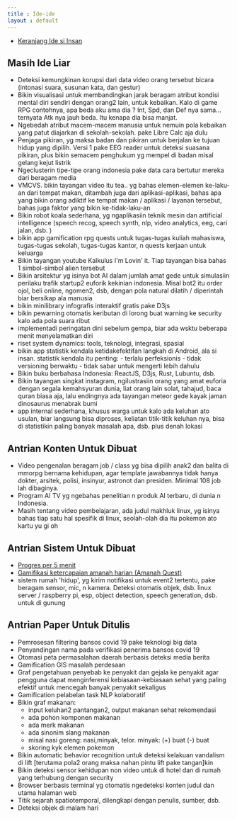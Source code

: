 ```yaml
---
title : Ide-ide
layout : default
---
```


- [Keranjang Ide si Insan](https://twitter.com/hashtag/keranjangidesiinsan?src=hashtag_click&f=live)

## Masih Ide Liar
- Deteksi kemungkinan korupsi dari data video orang tersebut bicara (intonasi suara, susunan kata, dan gestur)
- Bikin visualisasi untuk membandingkan jarak beragam atribut kondisi mental diri sendiri dengan orang2 lain, untuk kebaikan. Kalo di game RPG contohnya, apa beda aku ama dia ? Int, Spd, dan Def nya sama... ternyata Atk nya jauh beda. Itu kenapa dia bisa manjat.
- Ngebedah atribut macem-macem manusia untuk nemuin pola kebaikan yang patut diajarkan di sekolah-sekolah. pake Libre Calc aja dulu
- Penjaga pikiran, yg maksa badan dan pikiran untuk berjalan ke tujuan hidup yang dipilih. Versi 1 pake EEG reader untuk deteksi suasana pikiran, plus bikin semacem penghukum yg mempel di badan misal gelang kejut listrik
- Ngeclusterin tipe-tipe orang indonesia pake data cara bertutur mereka dari beragam media
- VMCVS. bikin tayangan video itu tea.. yg bahas elemen-elemen ke-laku-an dari tempat makan, ditambah juga dari aplikasi-aplikasi, bahas apa yang bikin orang adiktif ke tempat makan / aplikasi / layanan tersebut, bahas juga faktor yang bikin ke-tidak-laku-an
- Bikin robot koala sederhana, yg ngaplikasiin teknik mesin dan artificial intelligence (speech recog, speech synth, nlp, video analytics, eeg, cari jalan, dsb. )
- bikin app gamification rpg quests untuk tugas-tugas kuliah mahasiswa, tugas-tugas sekolah, tugas-tugas kantor, n quests kerjaan untuk  keluarga
- Bikin tayangan youtube Kalkulus I'm Lovin' it. Tiap tayangan bisa bahas 1 simbol-simbol alien tersebut
- Bikin arsitektur yg isinya bot AI dalam jumlah amat gede untuk simulasiin perilaku trafik startup2 euforik kekinian indonesia. Misal bot2 itu order ojol, beli online, ngomen2, dsb, dengan pola natural dilatih / diperintah biar bersikap ala manusia
- bikin minilibrary infografis interaktif gratis pake D3js
- bikin pewarning otomatis keributan di lorong buat warning ke security kalo ada pola suara ribut
- implementadi peringatan dini sebelum gempa, biar ada wsktu beberapa menit menyelamatkan diri
- riset system dynamics: tools, teknologi, integrasi, spasial
- bikin app statistik kendala ketidakefektifan langkah di Android, ala si insan. statistik kendala itu penting: - terlalu perfeksionis - tidak versioning berwaktu - tidak sabar untuk mengerti lebih dahulu
- Bikin buku berbahasa Indonesia: ReactJS, D3js, Rust, Lubuntu, dsb.
- Bikin tayangan singkat instagram, ngilustrasiin orang yang amat euforia dengan segala kemahsyuran dunia, liat orang lain solat, tahajud, baca quran biasa aja, lalu endingnya ada tayangan meteor gede kayak jaman dinosaurus menabrak bumi
- app internal sederhana, khusus warga untuk kalo ada keluhan ato usulan, biar langsung bisa diproses, keliatan titik-titik keluhan  nya, bisa di statistikin paling banyak masalah apa, dsb. plus denah lokasi 

## Antrian Konten Untuk Dibuat
- Video pengenalan beragam job / class yg bisa dipilih anak2 dan balita di mmorpg bernama kehidupan, agar template jawabannya tidak hanya dokter, arsitek, polisi, insinyur, astronot dan presiden. Minimal 108 job lah dibaginya.
- Program AI TV yg ngebahas penelitian n produk AI terbaru, di dunia n Indonesia.
- Masih tentang video pembelajaran, ada judul makhluk linux, yg isinya bahas tiap satu hal spesifik di linux, seolah-olah dia itu pokemon ato kartu yu gi oh

## Antrian Sistem Untuk Dibuat
- [Progres per 5 menit](https://insanalamin.github.io/ideas/progres-per-5-menit/)
- [Gamifikasi ketercapaian amanah harian (Amanah Quest)](https://insanalamin.github.io/ideas/amanah-quest/)
- sistem rumah 'hidup', yg kirim notifikasi untuk event2 tertentu, pake beragam sensor, mic, n kamera. Deteksi otomatis objek, dsb. linux server / raspberry pi, esp, object detection, speech generation, dsb. untuk di gunung

## Antrian Paper Untuk Ditulis
- Pemrosesan filtering bansos covid 19 pake teknologi big data
- Penyandingan nama pada verifikasi penerima bansos covid 19 
- Otomasi peta permasalahan daerah berbasis deteksi media berita
- Gamification GIS masalah perdesaan
- Graf pengetahuan penyebab ke penyakit dan gejala ke penyakit agar pengguna dapat menginferensi kebiasaan-kebiasaan sehat yang paling efektif untuk mencegah banyak penyakit sekaligus
- Gamification pelabelan task NLP kolaboratif
- Bikin graf makanan: 
  - input keluhan2 pantangan2, output makanan sehat rekomendasi
  - ada pohon komponen makanan
  - ada merk makanan
  - ada sinonim slang makanan
  - misal nasi goreng: nasi,minyak, telor. minyak: (+) buat (-) buat
  - skoring kyk elemen pokemon
- Bikin automatic behavior recognition untuk deteksi kelakuan vandalism di lift [terutama pola2 orang maksa nahan pintu lift pake tangan]kin 
- Bikin deteksi sensor kehidupan non video untuk di hotel dan di rumah yang terhubung dengan security
- Browser berbasis terminal yg otomatis ngedeteksi konten judul dan utama halaman web
- Titik sejarah spatiotemporal, dilengkapi dengan penulis, sumber, dsb.
- Deteksi objek di malam hari
